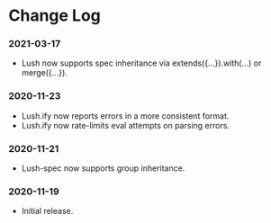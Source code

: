 Change Log
==========

### 2021-03-17

- Lush now supports spec inheritance via extends({...}).with(...)
  or merge({...}).

### 2020-11-23

- Lush.ify now reports errors in a more consistent format.
- Lush.ify now rate-limits eval attempts on parsing errors.

### 2020-11-21

- Lush-spec now supports group inheritance.

### 2020-11-19

- Initial release.
